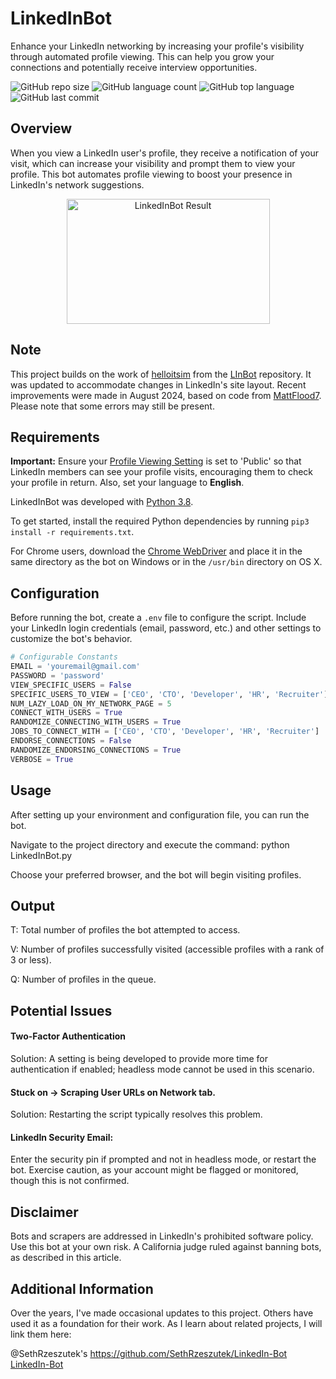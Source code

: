 # LinkedInBot

Enhance your LinkedIn networking by increasing your profile's visibility through automated profile viewing. This can help you grow your connections and potentially receive interview opportunities.

![GitHub repo size](https://img.shields.io/github/repo-size/JCaris94/Linkedin-Bot?style=plastic) ![GitHub language count](https://img.shields.io/github/languages/count/JCaris94/Linkedin-Bot?style=plastic) ![GitHub top language](https://img.shields.io/github/languages/top/JCaris94/Linkedin-Bot?style=plastic) ![GitHub last commit](https://img.shields.io/github/last-commit/JCaris94/Linkedin-Bot?color=red&style=plastic)

## Overview

When you view a LinkedIn user's profile, they receive a notification of your visit, which can increase your visibility and prompt them to view your profile. This bot automates profile viewing to boost your presence in LinkedIn's network suggestions.

<p align="center">
  <img src="https://preview.ibb.co/mMDuAk/linked_In_Bot_Profile_View_Results.png" alt="LinkedInBot Result" width="325" height="200">
</p>

## Note

This project builds on the work of [helloitsim](https://github.com/helloitsim) from the [LInBot](https://github.com/helloitsim/LInBot) repository. 
It was updated to accommodate changes in LinkedIn's site layout. Recent improvements were made in August 2024, based on code from [MattFlood7](https://github.com/MattFlood7/LinkedInBot). Please note that some errors may still be present.

## Requirements

**Important:** Ensure your [Profile Viewing Setting](https://www.linkedin.com/settings/?trk=nav_account_sub_nav_settings) is set to 'Public' so that LinkedIn members can see your profile visits, encouraging them to check your profile in return. Also, set your language to **English**.

LinkedInBot was developed with [Python 3.8](https://www.python.org/downloads).

To get started, install the required Python dependencies by running `pip3 install -r requirements.txt`.

For Chrome users, download the [Chrome WebDriver](https://sites.google.com/a/chromium.org/chromedriver/downloads) and place it in the same directory as the bot on Windows or in the `/usr/bin` directory on OS X.

## Configuration

Before running the bot, create a `.env` file to configure the script. Include your LinkedIn login credentials (email, password, etc.) and other settings to customize the bot's behavior.

```python
# Configurable Constants
EMAIL = 'youremail@gmail.com'
PASSWORD = 'password'
VIEW_SPECIFIC_USERS = False
SPECIFIC_USERS_TO_VIEW = ['CEO', 'CTO', 'Developer', 'HR', 'Recruiter']
NUM_LAZY_LOAD_ON_MY_NETWORK_PAGE = 5
CONNECT_WITH_USERS = True
RANDOMIZE_CONNECTING_WITH_USERS = True
JOBS_TO_CONNECT_WITH = ['CEO', 'CTO', 'Developer', 'HR', 'Recruiter']
ENDORSE_CONNECTIONS = False
RANDOMIZE_ENDORSING_CONNECTIONS = True
VERBOSE = True
```

## Usage
After setting up your environment and configuration file, you can run the bot.

Navigate to the project directory and execute the command: python LinkedInBot.py

Choose your preferred browser, and the bot will begin visiting profiles.

## Output

T: Total number of profiles the bot attempted to access.

V: Number of profiles successfully visited (accessible profiles with a rank of 3 or less).

Q: Number of profiles in the queue.

## Potential Issues
#### Two-Factor Authentication
Solution: A setting is being developed to provide more time for authentication if enabled; headless mode cannot be used in this scenario.

#### Stuck on -> Scraping User URLs on Network tab.
Solution: Restarting the script typically resolves this problem.

#### LinkedIn Security Email:
Enter the security pin if prompted and not in headless mode, or restart the bot.
Exercise caution, as your account might be flagged or monitored, though this is not confirmed.

## Disclaimer
Bots and scrapers are addressed in LinkedIn's prohibited software policy. Use this bot at your own risk. A California judge ruled against banning bots, as described in this article.

## Additional Information
Over the years, I've made occasional updates to this project. Others have used it as a foundation for their work. As I learn about related projects, I will link them here:

@SethRzeszutek's https://github.com/SethRzeszutek/LinkedIn-Bot [LinkedIn-Bot](https://github.com/SethRzeszutek/LinkedIn-Bot)

